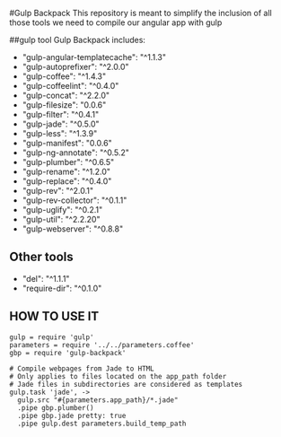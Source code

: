 #Gulp Backpack
This repository is meant to simplify the inclusion of all those tools we need to compile our angular app with gulp

##gulp tool
Gulp Backpack includes:

* "gulp-angular-templatecache": "^1.1.3"
* "gulp-autoprefixer": "^2.0.0"
* "gulp-coffee": "^1.4.3"
* "gulp-coffeelint": "^0.4.0"
* "gulp-concat": "^2.2.0"
* "gulp-filesize": "0.0.6"
* "gulp-filter": "^0.4.1"
* "gulp-jade": "^0.5.0"
* "gulp-less": "^1.3.9"
* "gulp-manifest": "0.0.6"
* "gulp-ng-annotate": "^0.5.2"
* "gulp-plumber": "^0.6.5"
* "gulp-rename": "^1.2.0"
* "gulp-replace": "^0.4.0"
* "gulp-rev": "^2.0.1"
* "gulp-rev-collector": "^0.1.1"
* "gulp-uglify": "^0.2.1"
* "gulp-util": "^2.2.20"
* "gulp-webserver": "^0.8.8"

## Other tools

* "del": "^1.1.1"
* "require-dir": "^0.1.0"


## HOW TO USE IT

    gulp = require 'gulp'
    parameters = require '../../parameters.coffee'
    gbp = require 'gulp-backpack'

    # Compile webpages from Jade to HTML
    # Only applies to files located on the app_path folder
    # Jade files in subdirectories are considered as templates
    gulp.task 'jade', ->
      gulp.src "#{parameters.app_path}/*.jade"
      .pipe gbp.plumber()
      .pipe gbp.jade pretty: true
      .pipe gulp.dest parameters.build_temp_path

